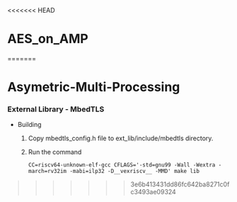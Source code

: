 <<<<<<< HEAD
# AES_on_AMP
=======
# Asymetric-Multi-Processing

### External Library - MbedTLS 

- Building

  1. Copy mbedtls_config.h file to ext_lib/include/mbedtls directory.

  2. Run the command 

      `CC=riscv64-unknown-elf-gcc CFLAGS='-std=gnu99 -Wall -Wextra -march=rv32im -mabi=ilp32 -D__vexriscv__ -MMD' make lib`
>>>>>>> 3e6b413431dd86fc642ba8271c0fc3493ae09324
